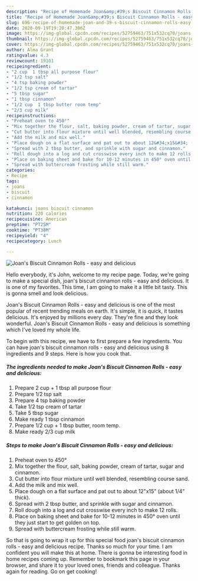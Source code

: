 ```yaml
---
description: "Recipe of Homemade Joan&amp;#39;s Biscuit Cinnamon Rolls - easy and delicious"
title: "Recipe of Homemade Joan&amp;#39;s Biscuit Cinnamon Rolls - easy and delicious"
slug: 696-recipe-of-homemade-joan-and-39-s-biscuit-cinnamon-rolls-easy-and-delicious
date: 2020-09-19T19:20:47.306Z
image: https://img-global.cpcdn.com/recipes/52759463/751x532cq70/joans-biscuit-cinnamon-rolls-easy-and-delicious-recipe-main-photo.jpg
thumbnail: https://img-global.cpcdn.com/recipes/52759463/751x532cq70/joans-biscuit-cinnamon-rolls-easy-and-delicious-recipe-main-photo.jpg
cover: https://img-global.cpcdn.com/recipes/52759463/751x532cq70/joans-biscuit-cinnamon-rolls-easy-and-delicious-recipe-main-photo.jpg
author: Alma Grant
ratingvalue: 4.3
reviewcount: 19101
recipeingredient:
- "2 cup  1 tbsp all purpose flour"
- "1/2 tsp salt"
- "4 tsp baking powder"
- "1/2 tsp cream of tartar"
- "5 tbsp sugar"
- "1 tbsp cinnamon"
- "1/2 cup  1 tbsp butter room temp"
- "2/3 cup milk"
recipeinstructions:
- "Preheat oven to 450°"
- "Mix together the flour, salt, baking powder, cream of tartar, sugar and cinnamon."
- "Cut butter into flour mixture until well blended, resembling course sand."
- "Add the milk and mix well."
- "Place dough on a flat surface and pat out to about 12&#34;x15&#34; (about 1/4&#34; thick)."
- "Spread with 2 tbsp butter, and sprinkle with sugar and cinnamon."
- "Roll dough into a log and cut crosswise every inch to make 12 rolls."
- "Place on baking sheet and bake for 10-12 minutes in 450° oven until they just start to get golden on top."
- "Spread with buttercream frosting while still warm."
categories:
- Recipe
tags:
- joans
- biscuit
- cinnamon

katakunci: joans biscuit cinnamon 
nutrition: 220 calories
recipecuisine: American
preptime: "PT25M"
cooktime: "PT38M"
recipeyield: "4"
recipecategory: Lunch

---
```



![Joan&#39;s Biscuit Cinnamon Rolls - easy and delicious](https://img-global.cpcdn.com/recipes/52759463/751x532cq70/joans-biscuit-cinnamon-rolls-easy-and-delicious-recipe-main-photo.jpg)

Hello everybody, it's John, welcome to my recipe page. Today, we're going to make a special dish, joan&#39;s biscuit cinnamon rolls - easy and delicious. It is one of my favorites. This time, I am going to make it a little bit tasty. This is gonna smell and look delicious.



Joan&#39;s Biscuit Cinnamon Rolls - easy and delicious is one of the most popular of recent trending meals on earth. It's simple, it is quick, it tastes delicious. It's enjoyed by millions every day. They're fine and they look wonderful. Joan&#39;s Biscuit Cinnamon Rolls - easy and delicious is something which I've loved my whole life.


To begin with this recipe, we have to first prepare a few ingredients. You can have joan&#39;s biscuit cinnamon rolls - easy and delicious using 8 ingredients and 9 steps. Here is how you cook that.

<!--inarticleads1-->

##### The ingredients needed to make Joan&#39;s Biscuit Cinnamon Rolls - easy and delicious:

1. Prepare 2 cup + 1 tbsp all purpose flour
1. Prepare 1/2 tsp salt
1. Prepare 4 tsp baking powder
1. Take 1/2 tsp cream of tartar
1. Take 5 tbsp sugar
1. Make ready 1 tbsp cinnamon
1. Prepare 1/2 cup + 1 tbsp butter, room temp.
1. Make ready 2/3 cup milk




<!--inarticleads2-->

##### Steps to make Joan&#39;s Biscuit Cinnamon Rolls - easy and delicious:

1. Preheat oven to 450°
1. Mix together the flour, salt, baking powder, cream of tartar, sugar and cinnamon.
1. Cut butter into flour mixture until well blended, resembling course sand.
1. Add the milk and mix well.
1. Place dough on a flat surface and pat out to about 12&#34;x15&#34; (about 1/4&#34; thick).
1. Spread with 2 tbsp butter, and sprinkle with sugar and cinnamon.
1. Roll dough into a log and cut crosswise every inch to make 12 rolls.
1. Place on baking sheet and bake for 10-12 minutes in 450° oven until they just start to get golden on top.
1. Spread with buttercream frosting while still warm.




So that is going to wrap it up for this special food joan&#39;s biscuit cinnamon rolls - easy and delicious recipe. Thanks so much for your time. I am confident you will make this at home. There is gonna be interesting food in home recipes coming up. Remember to bookmark this page in your browser, and share it to your loved ones, friends and colleague. Thanks again for reading. Go on get cooking!
